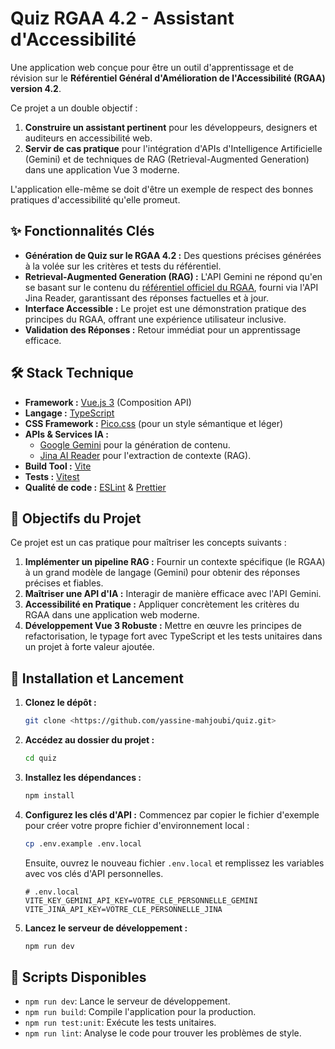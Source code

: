 # Quiz RGAA 4.2 - Assistant d'Accessibilité

Une application web conçue pour être un outil d'apprentissage et de révision sur le **Référentiel Général d'Amélioration de l'Accessibilité (RGAA) version 4.2**.

Ce projet a un double objectif :

1.  **Construire un assistant pertinent** pour les développeurs, designers et auditeurs en accessibilité web.
2.  **Servir de cas pratique** pour l'intégration d'APIs d'Intelligence Artificielle (Gemini) et de techniques de RAG (Retrieval-Augmented Generation) dans une application Vue 3 moderne.

L'application elle-même se doit d'être un exemple de respect des bonnes pratiques d'accessibilité qu'elle promeut.

## ✨ Fonctionnalités Clés

- **Génération de Quiz sur le RGAA 4.2 :** Des questions précises générées à la volée sur les critères et tests du référentiel.
- **Retrieval-Augmented Generation (RAG) :** L'API Gemini ne répond qu'en se basant sur le contenu du [référentiel officiel du RGAA](https://accessibilite.numerique.gouv.fr/), fourni via l'API Jina Reader, garantissant des réponses factuelles et à jour.
- **Interface Accessible :** Le projet est une démonstration pratique des principes du RGAA, offrant une expérience utilisateur inclusive.
- **Validation des Réponses :** Retour immédiat pour un apprentissage efficace.

## 🛠️ Stack Technique

- **Framework :** [Vue.js 3](https://vuejs.org/) (Composition API)
- **Langage :** [TypeScript](https://www.typescriptlang.org/)
- **CSS Framework :** [Pico.css](https://picocss.com/) (pour un style sémantique et léger)
- **APIs & Services IA :**
  - [Google Gemini](https://ai.google.dev/) pour la génération de contenu.
  - [Jina AI Reader](https://jina.ai/reader/) pour l'extraction de contexte (RAG).
- **Build Tool :** [Vite](https://vitejs.dev/)
- **Tests :** [Vitest](https://vitest.dev/)
- **Qualité de code :** [ESLint](https://eslint.org/) & [Prettier](https://prettier.io/)

## 🎯 Objectifs du Projet

Ce projet est un cas pratique pour maîtriser les concepts suivants :

1.  **Implémenter un pipeline RAG :** Fournir un contexte spécifique (le RGAA) à un grand modèle de langage (Gemini) pour obtenir des réponses précises et fiables.
2.  **Maîtriser une API d'IA :** Interagir de manière efficace avec l'API Gemini.
3.  **Accessibilité en Pratique :** Appliquer concrètement les critères du RGAA dans une application web moderne.
4.  **Développement Vue 3 Robuste :** Mettre en œuvre les principes de refactorisation, le typage fort avec TypeScript et les tests unitaires dans un projet à forte valeur ajoutée.

## 🚀 Installation et Lancement

1.  **Clonez le dépôt :**
    ```bash
    git clone <https://github.com/yassine-mahjoubi/quiz.git>
    ```
2.  **Accédez au dossier du projet :**
    ```bash
    cd quiz
    ```
3.  **Installez les dépendances :**
    ```bash
    npm install
    ```
4.  **Configurez les clés d'API :**
    Commencez par copier le fichier d'exemple pour créer votre propre fichier d'environnement local :
    ```bash
    cp .env.example .env.local
    ```
    Ensuite, ouvrez le nouveau fichier `.env.local` et remplissez les variables avec vos clés d'API personnelles.

    ```env
    # .env.local
    VITE_KEY_GEMINI_API_KEY=VOTRE_CLE_PERSONNELLE_GEMINI
    VITE_JINA_API_KEY=VOTRE_CLE_PERSONNELLE_JINA
    ```
5.  **Lancez le serveur de développement :**
    ```bash
    npm run dev
    ```

## 📜 Scripts Disponibles

- `npm run dev`: Lance le serveur de développement.
- `npm run build`: Compile l'application pour la production.
- `npm run test:unit`: Exécute les tests unitaires.
- `npm run lint`: Analyse le code pour trouver les problèmes de style.
